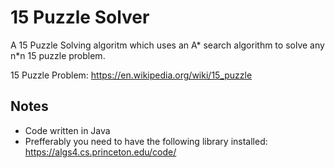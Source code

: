 # 15 Puzzle Solver
A 15 Puzzle Solving algoritm which uses an A* search algorithm to solve any n*n 15 puzzle problem.

15 Puzzle Problem: https://en.wikipedia.org/wiki/15_puzzle

## Notes
- Code written in Java
- Prefferably you need to have the following library installed: https://algs4.cs.princeton.edu/code/
